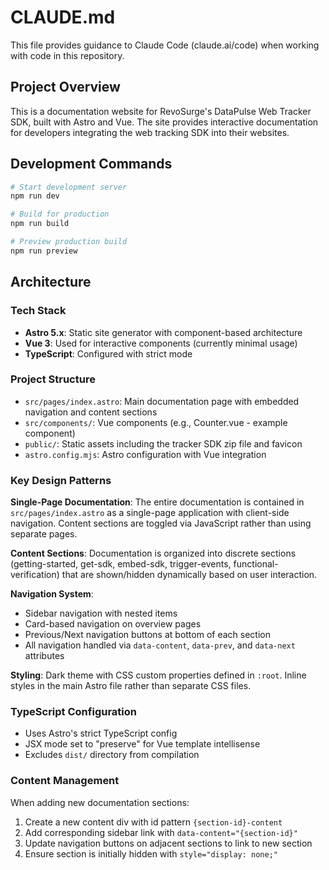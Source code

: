 # CLAUDE.md

This file provides guidance to Claude Code (claude.ai/code) when working with code in this repository.

## Project Overview

This is a documentation website for RevoSurge's DataPulse Web Tracker SDK, built with Astro and Vue. The site provides interactive documentation for developers integrating the web tracking SDK into their websites.

## Development Commands

```bash
# Start development server
npm run dev

# Build for production
npm run build

# Preview production build
npm run preview
```

## Architecture

### Tech Stack
- **Astro 5.x**: Static site generator with component-based architecture
- **Vue 3**: Used for interactive components (currently minimal usage)
- **TypeScript**: Configured with strict mode

### Project Structure
- `src/pages/index.astro`: Main documentation page with embedded navigation and content sections
- `src/components/`: Vue components (e.g., Counter.vue - example component)
- `public/`: Static assets including the tracker SDK zip file and favicon
- `astro.config.mjs`: Astro configuration with Vue integration

### Key Design Patterns

**Single-Page Documentation**: The entire documentation is contained in `src/pages/index.astro` as a single-page application with client-side navigation. Content sections are toggled via JavaScript rather than using separate pages.

**Content Sections**: Documentation is organized into discrete sections (getting-started, get-sdk, embed-sdk, trigger-events, functional-verification) that are shown/hidden dynamically based on user interaction.

**Navigation System**:
- Sidebar navigation with nested items
- Card-based navigation on overview pages
- Previous/Next navigation buttons at bottom of each section
- All navigation handled via `data-content`, `data-prev`, and `data-next` attributes

**Styling**: Dark theme with CSS custom properties defined in `:root`. Inline styles in the main Astro file rather than separate CSS files.

### TypeScript Configuration
- Uses Astro's strict TypeScript config
- JSX mode set to "preserve" for Vue template intellisense
- Excludes `dist/` directory from compilation

### Content Management
When adding new documentation sections:
1. Create a new content div with id pattern `{section-id}-content`
2. Add corresponding sidebar link with `data-content="{section-id}"`
3. Update navigation buttons on adjacent sections to link to new section
4. Ensure section is initially hidden with `style="display: none;"`
